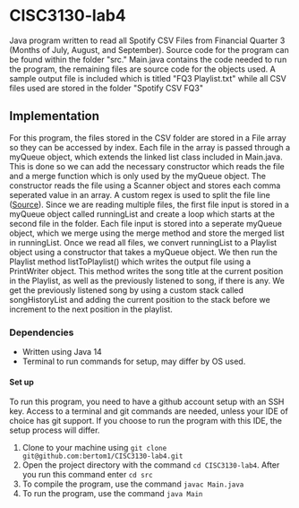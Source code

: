 # CISC3130-lab4
Java program written to read all Spotify CSV Files from Financial Quarter 3 (Months of July, August, and September).
Source code for the program can be found within the folder "src." Main.java contains the code needed to run the program, the remaining files are source code for the objects used.
A sample output file is included which is titled "FQ3 Playlist.txt" 
while all CSV files used are stored in the folder "Spotify CSV FQ3"  
## Implementation
For this program, the files stored in the CSV folder are stored in a File array so they can be accessed by index. Each file in the array is passed through a myQueue object,
which extends the linked list class included in Main.java. This is done so we can add the necessary constructor which reads the file and a merge function which is only used
by the myQueue object. The constructor reads the file using a Scanner object and stores each comma seperated value in an array. A custom regex is used to split the file line
([Source](https://stackoverflow.com/a/15739087)). Since we are reading multiple files, the first file input is stored in a myQueue object called runningList and create a 
loop which starts at the second file in the folder. Each file input is stored into a seperate myQueue object, which we merge using the merge method and store the merged list
in runningList. Once we read all files, we convert runningList to a Playlist object using a constructor that takes a myQueue object. We then run the Playlist method
listToPlaylist() which writes the output file using a PrintWriter object. This method writes the song title at the current position in the Playlist, as well as the previously
listened to song, if there is any. We get the previously listened song by using a custom stack called songHistoryList and adding the current position to the stack before we 
increment to the next position in the playlist.
### Dependencies
* Written using Java 14
* Terminal to run commands for setup, may differ by OS used.
#### Set up
To run this program, you need to have a github account setup with an SSH key. Access to a terminal and git commands
are needed, unless your IDE of choice has git support. If you choose to run the program with this IDE,
the setup process will differ.  
1. Clone to your machine using `git clone git@github.com:bertom1/CISC3130-lab4.git` 
2. Open the project directory with the command `cd CISC3130-lab4`. After you run this command enter `cd src`  
3. To compile the program, use the command `javac Main.java`
4. To run the program, use the command `java Main`  
